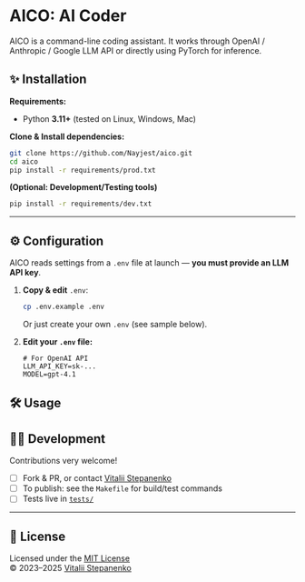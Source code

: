 # AICO: AI Coder

AICO is a command-line coding assistant.
It works through OpenAI / Anthropic / Google LLM API or directly using PyTorch for inference.

## ✨ Installation

**Requirements:**  
- Python **3.11+** (tested on Linux, Windows, Mac)

**Clone & Install dependencies:**

```sh
git clone https://github.com/Nayjest/aico.git
cd aico
pip install -r requirements/prod.txt
```

**(Optional: Development/Testing tools)**

```sh
pip install -r requirements/dev.txt
```

---

## ⚙️ Configuration

AICO reads settings from a `.env` file at launch — **you must provide an LLM API key**.

1. **Copy & edit** `.env`:
    ```sh
    cp .env.example .env
    ```
    Or just create your own `.env` (see sample below).

2. **Edit your `.env` file:**
    ```
    # For OpenAI API
    LLM_API_KEY=sk-...
    MODEL=gpt-4.1
    ```

## 🛠️ Usage



## 🧑‍💻 Development

Contributions very welcome!  
- [ ] Fork & PR, or contact [Vitalii Stepanenko](mailto:mail@vitaliy.in)
- [ ] To publish: see the `Makefile` for build/test commands
- [ ] Tests live in [`tests/`](./tests/)

---

## 📜 License

Licensed under the [MIT License](https://github.com/Nayjest/aico/blob/main/LICENSE)  
© 2023–2025 [Vitalii Stepanenko](mailto:mail@vitaliy.in)